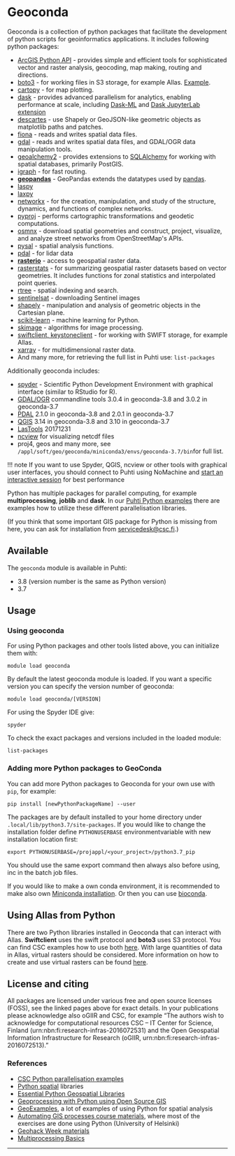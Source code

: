 # Geoconda

Geoconda is a collection of python packages that facilitate the
development of python scripts for geoinformatics applications. It
includes following python packages:

-   [ArcGIS Python API](https://developers.arcgis.com/python/) - provides simple and efficient tools for sophisticated vector and raster analysis, geocoding, map making, routing and directions. 
-   [boto3](https://boto3.readthedocs.io) - for working files in S3 storage, for example Allas. [Example](https://github.com/csc-training/geocomputing/blob/master/python/allas/working_with_allas_from_Python_S3.py).
-   [cartopy] - for map plotting.
-   [dask](https://dask.org/) - provides advanced parallelism for analytics, enabling performance at scale, including [Dask-ML](https://ml.dask.org/) and [Dask JupyterLab extension](https://github.com/dask/dask-labextension)
-   [descartes] - use Shapely or GeoJSON-like geometric objects as matplotlib paths and patches.
-   [fiona] - reads and writes spatial data files.
-   [gdal] - reads and writes spatial data files, and GDAL/OGR data manipulation tools.
-   [geoalchemy2]  - provides extensions to [SQLAlchemy] for working with spatial databases, primarily PostGIS.
-   [igraph](https://igraph.org/python/) - for fast routing.
-   **[geopandas]** - GeoPandas extends the datatypes used by [pandas].
-   [laspy](https://pythonhosted.org/laspy/tut_part_1.html)
-   [laxpy](https://github.com/brycefrank/laxpy)
-   [networkx] - for the creation, manipulation, and study of the structure, dynamics, and functions of complex networks.
-   [pyproj] - performs cartographic transformations and geodetic computations.
-   [osmnx] - download spatial geometries and construct, project, visualize, and analyze street networks from
    OpenStreetMap's APIs.
-   [pysal] - spatial analysis functions.    
-   [pdal](https://pdal.io/) - for lidar data
-   **[rasterio]** - access to geospatial raster data.
-   [rasterstats] - for summarizing geospatial raster datasets based on
    vector geometries. It includes functions for zonal statistics and
    interpolated point queries.
-   [rtree] - spatial indexing and search.
-   [sentinelsat] - downloading Sentinel images
-   [shapely] - manipulation and analysis of geometric objects in the Cartesian plane.
-   [scikit-learn] - machine learning for Python.
-   [skimage] -  algorithms for image processing.
-   [swiftclient, keystoneclient](https://docs.openstack.org/python-swiftclient/latest/) - for working with SWIFT storage, for example Allas.
-   [xarray](http://xarray.pydata.org) - for multidimensional raster data. 
-   And many more, for retrieving the full list in Puhti use:
    `list-packages`
    
Additionally geoconda includes:

-   [spyder] - Scientific Python Development Environment with graphical interface (similar to RStudio for R). 
-   [GDAL/OGR](../apps/gdal.md) commandline tools 3.0.4 in geoconda-3.8 and 3.0.2 in geoconda-3.7
-   [PDAL] 2.1.0 in geoconda-3.8 and 2.0.1 in geoconda-3.7
-   [QGIS](../apps/qgis.md) 3.14 in geoconda-3.8 and 3.10 in geoconda-3.7
-   [LasTools](../apps/lastools.md) 20171231
-   [ncview](http://cirrus.ucsd.edu/~pierce/software/ncview/quick_intro.html) for visualizing netcdf files
-   proj4, geos and many more, see `/appl/soft/geo/geoconda/miniconda3/envs/geoconda-3.7/bin`for full
    list.
    
!!! note
    If you want to use Spyder, QGIS, ncview or other tools with graphical user interfaces, you should connect to Puhti using NoMachine and [start an interactive session](../computing/running/interactive-usage.md) for best performance

Python has multiple packages for parallel computing, for example
**multiprocessing**, **joblib** and **dask**. In our [Puhti Python examples](https://github.com/csc-training/geocomputing/tree/master/python/puhti) there are examples how to utilize these different parallelisation libraries.

(If you think that some important GIS package for Python is missing from
here, you can ask for installation from servicedesk@csc.fi.)


## Available

The `geoconda` module is available in Puhti:

* 3.8 (version number is the same as Python version)
* 3.7 


## Usage

### Using geoconda

For using Python packages and other tools listed above, you can initialize them with:

`module load geoconda`

By default the latest geoconda module is loaded. If you want a specific version you can specify the version number of geoconda:

`module load geoconda/[VERSION]`

For using the Spyder IDE give:

`spyder`

To check the exact packages and versions included in the loaded module:

`list-packages`
 

### Adding more Python packages to GeoConda

You can add more Python packages to Geoconda for your own use with `pip`, for example:

`pip install [newPythonPackageName] --user`

The packages are by default installed to your home directory under `.local/lib/python3.7/site-packages`. If you would like to change the installation folder define `PYTHONUSERBASE` environmentvariable with new installation location first:

`export PYTHONUSERBASE=/projappl/<your_project>/python3.7_pip`

You should use the same export command then always also before using, inc in the batch job files.

If you would like to make a own conda environment, it is recommended to make also own [Miniconda installation](../support/tutorials/conda.md). Or then you can use [bioconda].


## Using Allas from Python

There are two Python libraries installed in Geoconda that can interact with Allas. __Swiftclient__ uses the swift protocol and __boto3__ uses S3 protocol. You can find CSC examples how to use both [here](https://github.com/csc-training/geocomputing/tree/master/python/allas). With large quantities of data in Allas, virtual rasters should be considered. More information on how to create and use virtual rasters can be found [here](https://research.csc.fi/virtual_rasters).

## License and citing

All packages are licensed under various free and open source licenses (FOSS), see the linked pages above for exact details.
In your publications please acknowledge also oGIIR and CSC, for example “The authors wish to acknowledge for computational resources CSC – IT Center for Science, Finland (urn:nbn:fi:research-infras-2016072531) and the Open Geospatial Information Infrastructure for Research (oGIIR, urn:nbn:fi:research-infras-2016072513).”

### References

-   [CSC Python parallelisation examples]
-   [Python spatial] libraries
-   [Essential Python Geospatial Libraries]
-   [Geoprocessing with Python using Open Source GIS]
-   [GeoExamples], a lot of examples of using Python for spatial analysis
-   [Automating GIS processes course materials], where most of the exercises are done using Python (University of Helsinki)
-   [Geohack Week materials]
-   [Multiprocessing Basics]

------------------------------------------------------------------------


  [Conda]: https://conda.io/docs/
  [cartopy]: http://scitools.org.uk/cartopy/
  [descartes]: https://pypi.python.org/pypi/descartes
  [fiona]: https://pypi.python.org/pypi/Fiona
  [gdal]: https://pypi.python.org/pypi/GDAL
  [geoalchemy2]: https://geoalchemy-2.readthedocs.io/en/latest/
  [SQLAlchemy]: http://sqlalchemy.org 
  [geopandas]: http://geopandas.org/
  [pandas]: http://pandas.pydata.org 
  [networkx]: https://networkx.github.io/
  [pyproj]: https://pypi.python.org/pypi/pyproj?
  [pysal]: http://pysal.readthedocs.io/en/latest/
  [osmnx]: https://osmnx.readthedocs.io/en/stable/index.html
  [rasterio]: https://mapbox.github.io/rasterio/
  [rasterstats]: http://pythonhosted.org/rasterstats/
  [rtree]: http://toblerity.org/rtree/
  [shapely]: https://pypi.python.org/pypi/Shapely
  [skimage]: http://scikit-image.org/
  [scikit-learn]: https://scikit-learn.org/stable/
  [pdal]: https://github.com/PDAL/python
  [snappy]: https://senbox.atlassian.net/wiki/spaces/SNAP/pages/19300362/How+to+use+the+SNAP+API+from+Python
  [SNAP]: snap.md
  [spyder]: https://pythonhosted.org/spyder/
  [-X connection or NoMachine for Windows users]: ../tutorials/nomachine-usage.md
  [Conda environments]: https://conda.io/docs/user-guide/tasks/manage-environments.html#
  [Bioconda]: bioconda.md
  [Python spatial]: https://github.com/SpatialPython/spatial_python/blob/master/packages.md
  [Essential Python Geospatial Libraries]: http://spatialdemography.org/essential-python-geospatial-libraries/
  [Geoprocessing with Python using Open Source GIS]: http://www.gis.usu.edu/%7Echrisg/python/2009/
  [GeoExamples]: http://geoexamples.blogspot.fi/
  [Automating GIS processes course materials]: https://automating-gis-processes.github.io
  [Geohack Week materials]: https://geohackweek.github.io/schedule.html
  [Multiprocessing Basics]: https://pymotw.com/2/multiprocessing/basics.html
  [sentinelsat]: https://sentinelsat.readthedocs.io/en/stable/index.html
  [CSC Python parallelisation examples]: https://github.com/csc-training/geocomputing/tree/master/python/puhti
